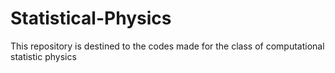 # Statistical-Physics
This repository is destined to the codes made for the class of computational statistic physics
